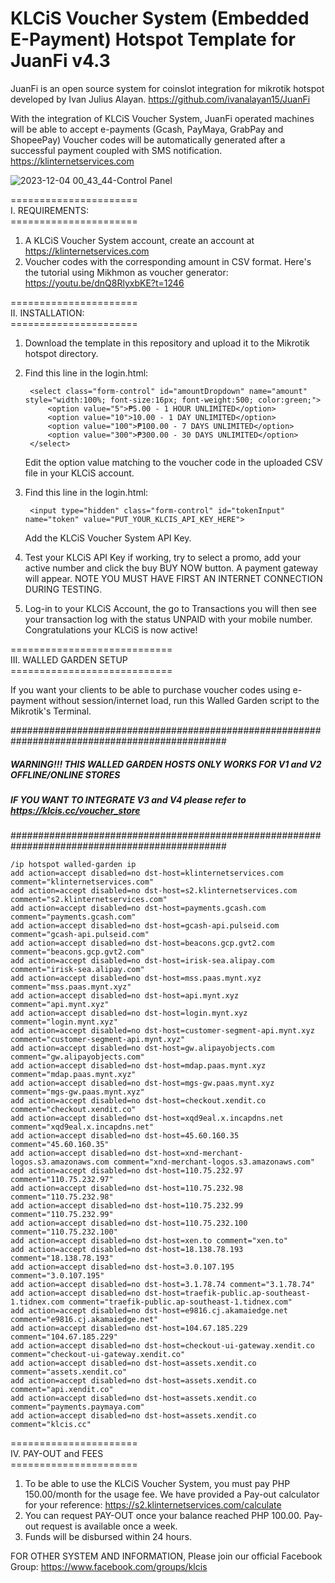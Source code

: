 # KLCiS Voucher System (Embedded E-Payment) Hotspot Template for JuanFi v4.3
JuanFi is an open source system for coinslot integration for mikrotik hotspot developed by Ivan Julius Alayan.
https://github.com/ivanalayan15/JuanFi

With the integration of KLCiS Voucher System, JuanFi operated machines will be able to accept e-payments (Gcash, PayMaya, GrabPay and ShopeePay)
Voucher codes will be automatically generated after a successful payment coupled with SMS notification.
https://klinternetservices.com



![2023-12-04 00_43_44-Control Panel](https://github.com/darkhoundz/KLCiS-JuanFi/assets/28075740/3eb6e819-f966-41dc-a2b9-8bdcfd2d6ec5)

====================== <br>
I. REQUIREMENTS: <br>
====================== <br>

1. A KLCiS Voucher System account, create an account at https://klinternetservices.com
2. Voucher codes with the corresponding amount in CSV format. Here's the tutorial using Mikhmon as voucher generator: https://youtu.be/dnQ8RlyxbKE?t=1246

====================== <br>
II. INSTALLATION: <br>
====================== <br>

1. Download the template in this repository and upload it to the Mikrotik hotspot directory.
2. Find this line in the login.html:

		<select class="form-control" id="amountDropdown" name="amount" style="width:100%; font-size:16px; font-weight:500; color:green;">
			<option value="5">₱5.00 - 1 HOUR UNLIMITED</option>
			<option value="10">10.00 - 1 DAY UNLIMITED</option>
			<option value="100">₱100.00 - 7 DAYS UNLIMITED</option>
			<option value="300">₱300.00 - 30 DAYS UNLIMITED</option>
	    </select>

	Edit the option value matching to the voucher code in the uploaded CSV file in your KLCiS account.
   
4. Find this line in the login.html:
   
   		<input type="hidden" class="form-control" id="tokenInput" name="token" value="PUT_YOUR_KLCIS_API_KEY_HERE">
   
   Add the KLCiS Voucher System API Key.

5. Test your KLCiS API Key if working, try to select a promo, add your active number and click the buy BUY NOW button. A payment gateway will appear. NOTE YOU MUST HAVE FIRST AN INTERNET CONNECTION DURING TESTING.

6. Log-in to your KLCiS Account, the go to Transactions you will then see your transaction log with the status UNPAID with your mobile number. Congratulations your KLCiS is now active!

============================ <br>
III. WALLED GARDEN SETUP <br>
============================ <br>

If you want your clients to be able to purchase voucher codes using e-payment without session/internet load, run this Walled Garden script to the Mikrotik's Terminal.

###############################################################################################
##### WARNING!!! THIS WALLED GARDEN HOSTS ONLY WORKS FOR V1 and V2 OFFLINE/ONLINE STORES ######
##### IF YOU WANT TO INTEGRATE V3 and V4 please refer to https://klcis.cc/voucher_store #######
###############################################################################################

	/ip hotspot walled-garden ip
	add action=accept disabled=no dst-host=klinternetservices.com comment="klinternetservices.com"
	add action=accept disabled=no dst-host=s2.klinternetservices.com comment="s2.klinternetservices.com"
	add action=accept disabled=no dst-host=payments.gcash.com comment="payments.gcash.com"
	add action=accept disabled=no dst-host=gcash-api.pulseid.com comment="gcash-api.pulseid.com"
	add action=accept disabled=no dst-host=beacons.gcp.gvt2.com comment="beacons.gcp.gvt2.com"
	add action=accept disabled=no dst-host=irisk-sea.alipay.com comment="irisk-sea.alipay.com"
	add action=accept disabled=no dst-host=mss.paas.mynt.xyz comment="mss.paas.mynt.xyz"
	add action=accept disabled=no dst-host=api.mynt.xyz comment="api.mynt.xyz"
	add action=accept disabled=no dst-host=login.mynt.xyz comment="login.mynt.xyz"
	add action=accept disabled=no dst-host=customer-segment-api.mynt.xyz comment="customer-segment-api.mynt.xyz"
	add action=accept disabled=no dst-host=gw.alipayobjects.com comment="gw.alipayobjects.com"
	add action=accept disabled=no dst-host=mdap.paas.mynt.xyz comment="mdap.paas.mynt.xyz"
	add action=accept disabled=no dst-host=mgs-gw.paas.mynt.xyz comment="mgs-gw.paas.mynt.xyz"
	add action=accept disabled=no dst-host=checkout.xendit.co comment="checkout.xendit.co"
	add action=accept disabled=no dst-host=xqd9eal.x.incapdns.net comment="xqd9eal.x.incapdns.net"
	add action=accept disabled=no dst-host=45.60.160.35 comment="45.60.160.35"
	add action=accept disabled=no dst-host=xnd-merchant-logos.s3.amazonaws.com comment="xnd-merchant-logos.s3.amazonaws.com"
	add action=accept disabled=no dst-host=110.75.232.97 comment="110.75.232.97"
	add action=accept disabled=no dst-host=110.75.232.98 comment="110.75.232.98"
	add action=accept disabled=no dst-host=110.75.232.99 comment="110.75.232.99"
	add action=accept disabled=no dst-host=110.75.232.100 comment="110.75.232.100"
	add action=accept disabled=no dst-host=xen.to comment="xen.to"
	add action=accept disabled=no dst-host=18.138.78.193 comment="18.138.78.193"
	add action=accept disabled=no dst-host=3.0.107.195 comment="3.0.107.195"
	add action=accept disabled=no dst-host=3.1.78.74 comment="3.1.78.74"
	add action=accept disabled=no dst-host=traefik-public.ap-southeast-1.tidnex.com comment="traefik-public.ap-southeast-1.tidnex.com"
	add action=accept disabled=no dst-host=e9816.cj.akamaiedge.net comment="e9816.cj.akamaiedge.net"
	add action=accept disabled=no dst-host=104.67.185.229 comment="104.67.185.229"
	add action=accept disabled=no dst-host=checkout-ui-gateway.xendit.co comment="checkout-ui-gateway.xendit.co"
	add action=accept disabled=no dst-host=assets.xendit.co comment="assets.xendit.co"
	add action=accept disabled=no dst-host=assets.xendit.co comment="api.xendit.co"
	add action=accept disabled=no dst-host=assets.xendit.co comment="payments.paymaya.com"
	add action=accept disabled=no dst-host=assets.xendit.co comment="klcis.cc"



====================== <br>
IV. PAY-OUT and FEES <br>
====================== <br>

1. To be able to use the KLCiS Voucher System, you must pay PHP 150.00/month for the usage fee. We have provided a Pay-out calculator for your reference: https://s2.klinternetservices.com/calculate
2. You can request PAY-OUT once your balance reached PHP 100.00. Pay-out request is available once a week.
3. Funds will be disbursed within 24 hours.

FOR OTHER SYSTEM AND INFORMATION, Please join our official Facebook Group: https://www.facebook.com/groups/klcis

